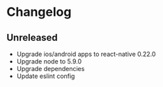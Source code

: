 # Changelog

## Unreleased
- Upgrade ios/android apps to react-native 0.22.0
- Upgrade node to 5.9.0
- Upgrade dependencies
- Update eslint config
